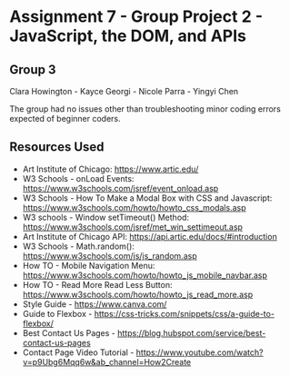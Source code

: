 # Assignment 7 - Group Project 2 - JavaScript, the DOM, and APIs

## Group 3

Clara Howington - Kayce Georgi - Nicole Parra - Yingyi Chen

The group had no issues other than troubleshooting minor coding errors expected of beginner coders.

## Resources Used

* Art Institute of Chicago: https://www.artic.edu/
* W3 Schools - onLoad Events: https://www.w3schools.com/jsref/event_onload.asp
* W3 Schools - How To Make a Modal Box with CSS and Javascript: https://www.w3schools.com/howto/howto_css_modals.asp
* W3 schools - Window setTimeout() Method: https://www.w3schools.com/jsref/met_win_settimeout.asp
* Art Institute of Chicago API: https://api.artic.edu/docs/#introduction
* W3 Schools - Math.random(): https://www.w3schools.com/js/js_random.asp
* How TO - Mobile Navigation Menu: https://www.w3schools.com/howto/howto_js_mobile_navbar.asp
* How TO - Read More Read Less Button: https://www.w3schools.com/howto/howto_js_read_more.asp
* Style Guide - https://www.canva.com/
* Guide to Flexbox - https://css-tricks.com/snippets/css/a-guide-to-flexbox/
* Best Contact Us Pages - https://blog.hubspot.com/service/best-contact-us-pages
* Contact Page Video Tutorial - https://www.youtube.com/watch?v=p9Ubg6Mqq6w&ab_channel=How2Create

